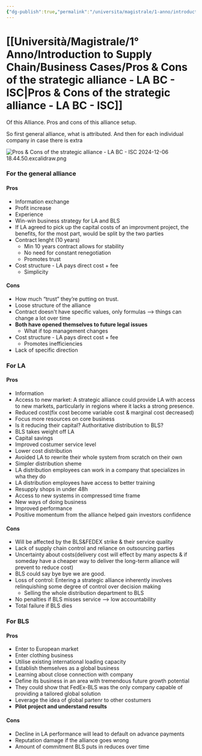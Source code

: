 ```yaml
---
{"dg-publish":true,"permalink":"/universita/magistrale/1-anno/introduction-to-supply-chain/business-cases/pros-and-cons-of-the-strategic-alliance-la-bc-isc/"}
---
```


# [[Università/Magistrale/1° Anno/Introduction to Supply Chain/Business Cases/Pros & Cons of the strategic alliance - LA BC - ISC\|Pros & Cons of the strategic alliance - LA BC - ISC]]


Of this Alliance. Pros and cons of this alliance setup.

So first general alliance, what is attributed. And then for each individual company in case there is extra

![Pros & Cons of the strategic alliance - LA BC - ISC 2024-12-06 18.44.50.excalidraw.png](/img/user/Universit%C3%A0/Magistrale/1%C2%B0%20Anno/Introduction%20to%20Supply%20Chain/Business%20Cases/Allegati/Pros%20&%20Cons%20of%20the%20strategic%20alliance%20-%20LA%20BC%20-%20ISC%202024-12-06%2018.44.50.excalidraw.png)


### For the general alliance

#### Pros

- Information exchange
- Profit increase
- Experience
- Win-win business strategy for LA and BLS
- If LA agreed to pick up the capital costs of an improvment project, the benefits, for the most part, would be split by the two parties
- Contract lenght (10 years)
	- Min 10 years contract allows for stability
	- No need for constant renegotiation
	- Promotes trust
- Cost structure - LA pays direct cost + fee
	- Simplicity

#### Cons

- How much “trust” they’re putting on trust.
- Loose structure of the alliance
- Contract doesn't have specific values, only formulas --> things can change a lot over time
- **Both have opened themselves to future legal issues**
	- What if top management changes
- Cost structure - LA pays direct cost + fee
	- Promotes inefficiencies
- Lack of specific direction

### For LA

#### Pros

- Information
- Access to new market: A strategic alliance could provide LA with access to new markets, particularly in regions where it lacks a strong presence.
- Reduced cost(fix cost become variable cost & marginal cost decreased)
- Focus more resources on core business
- Is it reducing their capital? Authoritative distribution to BLS?
- BLS takes weight off LA
- Capital savings
- Improved costumer service level
- Lower cost distribution
- Avoided LA to rewrite their whole system from scratch on their own
- Simpler distribution sheme
- LA distribution employees can work in a company that specializes in wha they do
- LA distribution employees have access to better training
- Resupply shops in under 48h
- Access to new systems in compressed time frame
- New ways of doing business
- Improved performance
- Positive momentum from the alliance helped gain investors confidence


#### Cons

- Will be affected by the BLS&FEDEX strike & their service quality
- Lack of supply chain control and reliance on outsourcing parties
- Uncertainty about costs(delivery cost will effect by many aspects & if someday have a cheaper way to deliver the long-term alliance will prevent to reduce cost)
- BLS could say bye bye we are good.
- Loss of control: Entering a strategic alliance inherently involves relinquishing some degree of control over decision making
	- Selling the whole distribution department to BLS
- No penalties if BLS misses service --> low accountability
- Total failure if BLS dies

### For BLS

#### Pros

- Enter to European market
- Enter clothing business
- Utilise existing international loading capacity
- Establish themselves as a global business
- Learning about close connection with company
- Define its business in an area with tremendous future growth potential
- They could show that FedEx-BLS was the only company capable of providing a tailored global solution
- Leverage the idea of global partenr to other costumers
- **Pilot project and understand results**

#### Cons 

- Decline in LA performance will lead to default on advance payments
- Reputation damage if the alliance goes wrong
- Amount of commitment BLS puts in reduces over time



